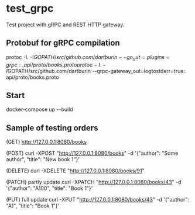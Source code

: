 # test_grpc
Test project with gRPC and REST HTTP gateway.


Protobuf for gRPC compilation
-----------------------------
protoc -I. -I$GOPATH/src/github.com/dartburin --go_out=plugins=grpc:. api/proto/books.proto
protoc -I. -I$GOPATH/src/github.com/dartburin --grpc-gateway_out=logtostderr=true:. api/proto/books.proto

Start
-------
docker-compose up --build


Sample of testing orders
------------------------

(GET)
http://127.0.0.1:8080/books

(POST)
curl -XPOST "http://127.0.0.1:8080/books" -d '{"author": "Some author", "title": "New book 1"}'

(DELETE)
curl -XDELETE "http://127.0.0.1:8080/books/91"

(PATCH) partly update
curl -XPATCH "http://127.0.0.1:8080/books/43" -d '{"author": "A100", "title": "Book 1"}'

(PUT) full update
curl -XPUT "http://127.0.0.1:8080/books/43" -d '{"author": "A1", "title": "Book 1"}'
